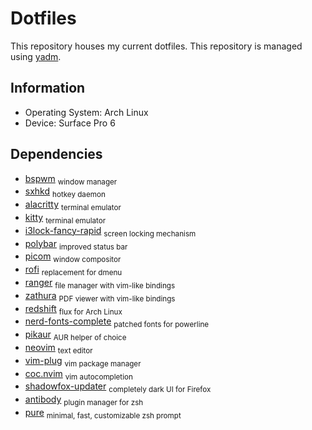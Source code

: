 # Dotfiles
This repository houses my current dotfiles. This repository is managed using [yadm](https://github.com/TheLocehiliosan/yadm).

## Information

* Operating System: Arch Linux
* Device: Surface Pro 6

## Dependencies

* [bspwm](https://github.com/baskerville/bspwm) <sub>window manager</sub>
* [sxhkd](https://github.com/baskerville/sxhkd) <sub>hotkey daemon</sub>
* [alacritty](https://github.com/alacritty/alacritty) <sub>terminal emulator</sub>
* [kitty](https://github.com/kovidgoyal/kitty) <sub>terminal emulator</sub>
* [i3lock-fancy-rapid](https://github.com/yvbbrjdr/i3lock-fancy-rapid) <sub>screen locking mechanism</sub>
* [polybar](https://github.com/jaagr/polybar) <sub>improved status bar</sub>
* [picom](https://github.com/yshui/picom) <sub>window compositor</sub>
* [rofi](https://github.com/DaveDavenport/rofi) <sub>replacement for dmenu</sub>
* [ranger](https://github.com/ranger/ranger) <sub>file manager with vim-like bindings</sub>
* [zathura](https://git.pwmt.org/pwmt/zathura-pdf-mupdf) <sub>PDF viewer with vim-like bindings</sub>
* [redshift](https://github.com/jonls/redshift) <sub>flux for Arch Linux</sub>
* [nerd-fonts-complete](https://github.com/ryanoasis/nerd-fonts) <sub>patched fonts for powerline</sub>
* [pikaur](https://github.com/actionless/pikaur) <sub>AUR helper of choice</sub>
* [neovim](https://github.com/neovim/neovim) <sub>text editor</sub>
* [vim-plug](https://github.com/junegunn/vim-plug) <sub>vim package manager</sub>
* [coc.nvim](https://github.com/neoclide/coc.nvim) <sub>vim autocompletion</sub>
* [shadowfox-updater](https://github.com/overdodactyl/ShadowFox) <sub>completely dark UI for Firefox</sub>
* [antibody](https://github.com/getantibody/antibody) <sub>plugin manager for zsh</sub>
* [pure](https://github.com/sindresorhus/pure) <sub>minimal, fast, customizable zsh prompt</sub>
